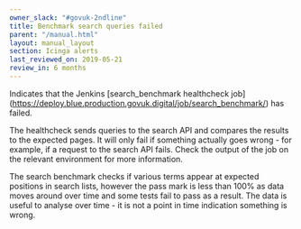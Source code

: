 ```yaml
---
owner_slack: "#govuk-2ndline"
title: Benchmark search queries failed
parent: "/manual.html"
layout: manual_layout
section: Icinga alerts
last_reviewed_on: 2019-05-21
review_in: 6 months
---
```


Indicates that the Jenkins [search_benchmark healthcheck job] (https://deploy.blue.production.govuk.digital/job/search_benchmark/) has failed.

The healthcheck sends queries to the search API and compares the results to the
expected pages. It will only fail if something actually goes wrong - for example, if a request to the search API fails. Check the output of the job on the relevant environment for more information.

The search benchmark checks if various terms appear at expected positions in search lists, however the pass mark is less than 100% as data moves around over time and some tests fail to pass as a result. The data is useful to analyse over time - it is not a point in time indication something is wrong.
